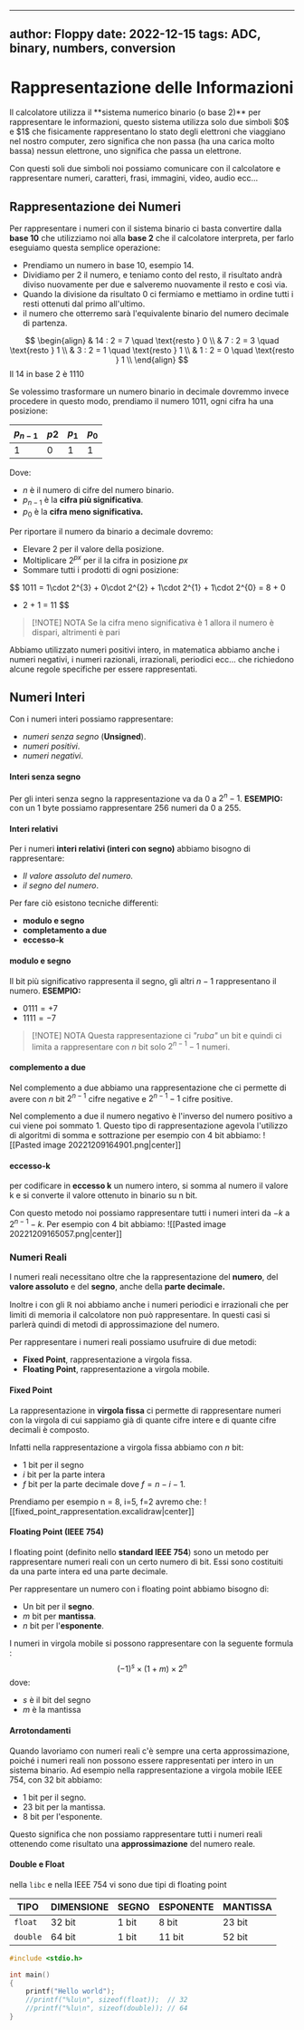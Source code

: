 
---
author: Floppy
date: 2022-12-15
tags: ADC, binary, numbers, conversion
---

<h1  style="text-align: center;"> Rappresentazione delle Informazioni </h1>
Il calcolatore utilizza il **sistema numerico binario (o base 2)** per rappresentare le informazioni, questo sistema utilizza solo due simboli $0$ e $1$  che fisicamente rappresentano lo stato degli elettroni che viaggiano nel nostro computer, zero significa che non passa (ha una carica molto bassa) nessun elettrone, uno significa che passa un elettrone.

Con questi soli due simboli noi possiamo comunicare con il calcolatore e rappresentare numeri, caratteri, frasi, immagini, video, audio ecc...

## Rappresentazione dei Numeri

Per rappresentare i numeri con il sistema binario ci basta convertire dalla **base 10** che utilizziamo noi alla **base 2** che il calcolatore interpreta, per farlo eseguiamo questa semplice operazione:
- Prendiamo un numero in base 10, esempio $14$.
- Dividiamo per $2$ il numero, e teniamo conto del resto, il risultato andrà diviso nuovamente per due e salveremo nuovamente il resto e così via.
- Quando la divisione da risultato $0$ ci fermiamo e mettiamo in ordine tutti i resti ottenuti dal primo all'ultimo.
- il numero che otterremo sarà l'equivalente binario del numero decimale di partenza.

$$
\begin{align}
& 14 : 2 = 7  \quad \text{resto } 0 \\
& 7 : 2 = 3  \quad \text{resto } 1 \\
& 3 : 2 = 1  \quad \text{resto } 1 \\
& 1 : 2 = 0  \quad \text{resto } 1 \\
\end{align}
$$
Il 14 in base 2 è $1110$

Se volessimo trasformare un numero binario in decimale dovremmo invece procedere in questo modo, prendiamo il numero $1011$, ogni cifra ha una posizione:

| $p_{n-1}$ | $p2$ | $p_{1}$ | $p_{0}$ |
| ------- | ---- | ------- | ------- |
| 1       | 0    | 1       | 1       |

Dove:
- $n$ è il numero di cifre del numero binario.
- $p_{n-1}$ è la **cifra più significativa**.
- $p_{0}$ è la **cifra meno significativa.**


Per riportare il numero da binario a decimale dovremo:
- Elevare 2 per il valore della posizione.
- Moltiplicare $2^{px}$ per il la cifra in posizione $px$
- Sommare tutti i prodotti di ogni posizione:

$$
1011 = 1\cdot 2^{3} + 0\cdot 2^{2} + 1\cdot 2^{1} + 1\cdot 2^{0} = 8 + 0  
+ 2 + 1 = 11 
$$

> [!NOTE] NOTA
> Se la cifra meno significativa è $1$ allora il numero è dispari, altrimenti è pari

Abbiamo utilizzato numeri positivi intero, in matematica abbiamo anche i numeri negativi, i numeri razionali, irrazionali, periodici ecc... che richiedono alcune regole specifiche per essere rappresentati.


## Numeri Interi

Con i numeri interi possiamo rappresentare:
- *numeri senza segno* (**Unsigned**).
- *numeri positivi*.
- *numeri negativi*.

#### Interi senza segno

Per gli interi senza segno la rappresentazione va da $0$ a $2^{n}-1$.
**ESEMPIO:**
con un $1$ byte possiamo rappresentare 256 numeri da $0$ a $255$.


#### Interi relativi

Per i numeri **interi relativi (interi con segno)** abbiamo bisogno  di rappresentare:
- *Il valore assoluto del numero.*
- *il segno del numero*.

Per fare ciò esistono tecniche differenti:
- **modulo e segno**
- **completamento a due**
- **eccesso-k**

#### **modulo e segno**

Il bit più significativo rappresenta il segno, gli altri $n-1$ rappresentano il numero.
**ESEMPIO:**
- $0111 =  +7$
- $1111 = -7$

> [!NOTE] NOTA
> Questa rappresentazione ci *"ruba"* un bit e quindi ci limita a rappresentare con $n$ bit solo $2^{n-1}-1$ numeri.

#### **complemento a due**

Nel complemento a due abbiamo una rappresentazione che ci permette di avere con $n$ bit 
$2^{n-1}$ cifre negative e $2^{n-1}-1$ cifre positive.

Nel complemento a due il numero negativo è l'inverso del numero positivo a cui viene poi sommato $1$.
Questo tipo di rappresentazione agevola l'utilizzo di algoritmi di somma e sottrazione per esempio con 4 bit abbiamo:
![[Pasted image 20221209164901.png|center]]

#### **eccesso-k**

per codificare in **eccesso k** un numero intero, si somma al numero il valore k e si converte il valore ottenuto in binario su n bit.

Con questo metodo noi possiamo rappresentare tutti i numeri interi da $-k$ a $2^{n-1}-k$.
Per esempio con 4 bit abbiamo:
![[Pasted image 20221209165057.png|center]]


### Numeri Reali

I numeri reali necessitano oltre che la rappresentazione del **numero**, del **valore assoluto** e del **segno**, anche della **parte decimale.**

Inoltre i con gli $\mathbb{R}$ noi abbiamo anche i numeri periodici e irrazionali che per limiti di memoria il calcolatore non può rappresentare.
In questi casi si parlerà quindi di metodi di approssimazione del numero.

Per rappresentare i numeri reali possiamo usufruire di due metodi:
- **Fixed Point**, rappresentazione a virgola fissa.
- **Floating Point**, rappresentazione a virgola mobile.


#### Fixed Point

La rappresentazione in **virgola fissa** ci permette di rappresentare numeri con la virgola di cui sappiamo già di quante cifre intere e di quante cifre decimali è composto.

Infatti nella rappresentazione a virgola fissa abbiamo con $n$ bit:
- 1 bit per il segno
- $i$ bit per la parte intera
- $f$ bit per la parte decimale
dove $f = n-i-1$.

Prendiamo per esempio n = 8, i=5, f=2 avremo che:
![[fixed_point_rappresentation.excalidraw|center]]

#### Floating Point (IEEE 754)

I floating point (definito nello **standard IEEE 754**) sono un metodo per rappresentare numeri reali con un certo numero di bit.
Essi sono costituiti da una parte intera ed una parte decimale.

Per rappresentare un numero con i floating point abbiamo bisogno di:
- Un bit per il **segno**.
- $m$ bit per **mantissa**. 
- $n$ bit per l'**esponente**. 

 I numeri in virgola mobile si possono rappresentare con la seguente formula : 
$$(-1)^s \times (1 + m ) \times 2^{n}$$
 dove:
 - $s$ è il bit del segno 
 - $m$ è la mantissa 

#### Arrotondamenti
Quando lavoriamo con numeri reali c'è sempre una certa approssimazione, poiché i numeri reali non possono essere rappresentati per intero in un sistema binario.
Ad esempio nella rappresentazione a virgola mobile IEEE 754, con 32 bit abbiamo:
- 1 bit per il segno.
- 23 bit per la mantissa.
- 8 bit per l'esponente.

Questo significa che non possiamo rappresentare tutti i numeri reali ottenendo come risultato una **approssimazione** del numero reale.


#### Double e Float

nella `libc` e nella IEEE 754 vi sono due tipi di floating point

| **TIPO** | **DIMENSIONE** | **SEGNO** | **ESPONENTE** | **MANTISSA** |
| -------- | -------------- | --------- | ------------- | ------------ |
| `float`  | 32 bit         | 1 bit     | 8 bit         | 23 bit       |
| `double` | 64 bit         | 1 bit     | 11 bit        | 52 bit       |

```c
#include <stdio.h>

int main()
{
	printf("Hello world");
	//printf("%lu\n", sizeof(float));  // 32
	//printf("%lu\n", sizeof(double)); // 64
}
```

